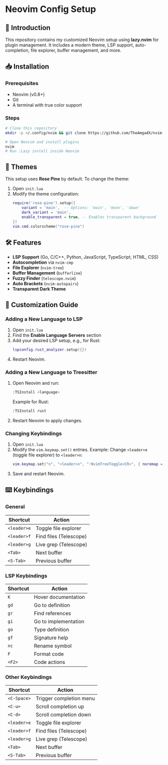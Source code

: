 # Neovim Config Setup

## 🚀 Introduction
This repository contains my customized Neovim setup using **lazy.nvim** for plugin management. It includes a modern theme, LSP support, auto-completion, file explorer, buffer management, and more.

## 📥 Installation
### Prerequisites
- Neovim (v0.8+)
- Git
- A terminal with true color support

### Steps
```bash
# Clone this repository
mkdir -p ~/.config/nvim && git clone https://github.com/TheAmgadX/nvim-config ~/.config/nvim

# Open Neovim and install plugins
nvim
# Run :Lazy install inside Neovim
```

## 🎨 Themes
This setup uses **Rose Pine** by default. To change the theme:
1. Open `init.lua`
2. Modify the theme configuration:
   ```lua
   require('rose-pine').setup({
       variant = 'main',  -- Options: 'main', 'moon', 'dawn'
       dark_variant = 'main',
       enable_transparent = true, -- Enables transparent background
   })
   vim.cmd.colorscheme("rose-pine")
   ```

## 🛠️ Features
- **LSP Support** (Go, C/C++, Python, JavaScript, TypeScript, HTML, CSS)
- **Autocompletion** via `nvim-cmp`
- **File Explorer** (`nvim-tree`)
- **Buffer Management** (`bufferline`)
- **Fuzzy Finder** (`telescope.nvim`)
- **Auto Brackets** (`nvim-autopairs`)
- **Transparent Dark Theme**

## 🔧 Customization Guide
### Adding a New Language to LSP
1. Open `init.lua`
2. Find the **Enable Language Servers** section
3. Add your desired LSP setup, e.g., for Rust:
   ```lua
   lspconfig.rust_analyzer.setup({})
   ```
4. Restart Neovim.

### Adding a New Language to Treesitter
1. Open Neovim and run:
   ```bash
   :TSInstall <language>
   ```
   Example for Rust:
   ```bash
   :TSInstall rust
   ```
2. Restart Neovim to apply changes.

### Changing Keybindings
1. Open `init.lua`
2. Modify the `vim.keymap.set()` entries.
   Example: Change `<leader>e` (toggle file explorer) to `<leader>n`:
   ```lua
   vim.keymap.set("n", "<leader>n", ":NvimTreeToggle<CR>", { noremap = true, silent = true })
   ```
3. Save and restart Neovim.

## ⌨️ Keybindings
### General
| Shortcut        | Action                  |
|----------------|-------------------------|
| `<leader>e`    | Toggle file explorer    |
| `<leader>f`    | Find files (Telescope)  |
| `<leader>g`    | Live grep (Telescope)   |
| `<Tab>`        | Next buffer             |
| `<S-Tab>`      | Previous buffer         |

### LSP Keybindings
| Shortcut  | Action                      |
|----------|-----------------------------|
| `K`      | Hover documentation         |
| `gd`     | Go to definition            |
| `gr`     | Find references             |
| `gi`     | Go to implementation        |
| `go`     | Type definition             |
| `gf`     | Signature help              |
| `nc`     | Rename symbol               |
| `F`      | Format code                 |
| `<F2>`   | Code actions                |

### Other Keybindings
| Shortcut       | Action                           |
|---------------|---------------------------------|
| `<C-Space>`   | Trigger completion menu        |
| `<C-u>`       | Scroll completion up           |
| `<C-d>`       | Scroll completion down         |
| `<leader>e`   | Toggle file explorer           |
| `<leader>f`   | Find files (Telescope)         |
| `<leader>g`   | Live grep (Telescope)          |
| `<Tab>`       | Next buffer                    |
| `<S-Tab>`     | Previous buffer                |
